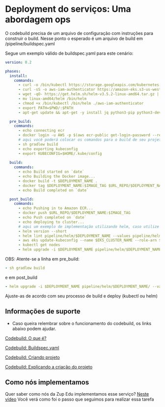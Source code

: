 # Deployment do serviços: Uma abordagem ops

O codebuild precisa de um arquivo de configuração com instruções para construir o build. Nesse ponto o esperado é um arquivo
de build em /pipeline/buildspec.yaml

Segue um exemplo válido de buildspec.yaml para este cenário:

```yml
version: 0.2

phases:
  install:
    commands:
      - curl -o /bin/kubectl https://storage.googleapis.com/kubernetes-release/release/v1.16.0/bin/linux/amd64/kubectl
      - curl -sS -o aws-iam-authenticator https://amazon-eks.s3-us-west-2.amazonaws.com/1.10.3/2018-07-26/bin/linux/amd64/aws-iam-authenticator
      - wget -qO- https://get.helm.sh/helm-v3.5.2-linux-amd64.tar.gz | tar xvz
      - mv linux-amd64/helm /bin/helm
      - chmod +x /bin/kubectl /bin/helm ./aws-iam-authenticator
      - export PATH=$PWD/:$PATH
      - apt-get update && apt-get -y install jq python3-pip python3-dev && pip3 install --upgrade awscli

  pre_build:
    commands:
      - echo connecting ecr
      - docker login -u AWS -p $(aws ecr-public get-login-password --region us-east-1) $URL_REPO
      # aqui você poderá colocar os comandos para o build de seu projeto, exemplo:
      - sh gradlew build
      - echo exporting kubeconfig
      - export KUBECONFIG=$HOME/.kube/config
      
  build:
    commands:
      - echo Build started on `date`
      - echo Building the Docker image...  
      - docker build -t $DEPLOYMENT_NAME . 
      - docker tag $DEPLOYMENT_NAME:$IMAGE_TAG $URL_REPO/$DEPLOYMENT_NAME:$IMAGE_TAG
      - echo Build completed on `date`  

  post_build:
    commands:
      - echo Pushing in to Amazon ECR...
      - docker push $URL_REPO/$DEPLOYMENT_NAME:$IMAGE_TAG
      - echo Push completed on `date`  
      - echo deploying to cluster...
      # aqui um exemplo de implementação utilizando helm, caso utilize manifestos, lembre-se do kubectl apply -f <ARQUIVO>.yaml
      - helm version --short
      - helm lint pipeline/helm/$DEPLOYMENT_NAME --values pipeline/helm/$DEPLOYMENT_NAME/values.yaml
      - aws eks update-kubeconfig --name $EKS_CLUSTER_NAME --role-arn $ARN_ROLE
      - kubectl get nodes
      - helm upgrade -i $DEPLOYMENT_NAME pipeline/helm/$DEPLOYMENT_NAME/ --values pipeline/helm/$DEPLOYMENT_NAME/values.yaml
```
OBS: Atente-se a linha em pre_build: 

```yml
- sh gradlew build
```

e em post_build

```yml
- helm upgrade -i $DEPLOYMENT_NAME pipeline/helm/$DEPLOYMENT_NAME/ --values pipeline/helm/$DEPLOYMENT_NAME/values.yaml
```

Ajuste-as de acordo com seu processo de build e deploy (kubectl ou helm)


## Informações de suporte

- Caso queira relembrar sobre o funcionamento do codebuild, os links abaixo podem ajudar.


[Codebuild: O que é?](https://youtu.be/ESetAFRhn5M)

[Codebuild: Buildspec.yaml](https://youtu.be/8JXAwykjp-Q)

[Codebuild: Criando projeto](https://youtu.be/IswwVdJREHI)

[Codebuild: Explicando a criação do projeto](https://youtu.be/iTkDmOhxIvo)

## Como nós implementamos
Quer saber como nós da Zup Edu implementamos esse serviço? [Neste vídeo](https://youtu.be/c_6xXrd6hZE) Você verá como foi o passo que seguimos para realizar essa tarefa
